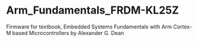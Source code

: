 # Arm_Fundamentals_FRDM-KL25Z
Firmware for textbook, Embedded Systems Fundamentals with Arm Cortex-M based Microcontrollers by Alexander G. Dean
